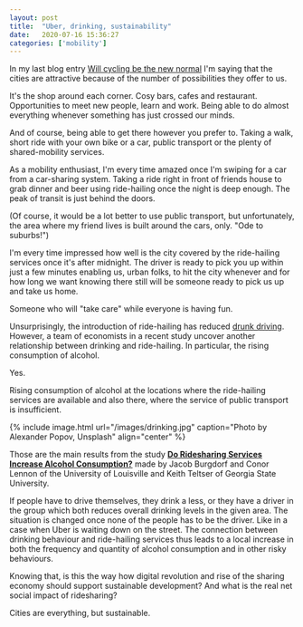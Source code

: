 ```yaml
---
layout: post
title:  "Uber, drinking, sustainability"
date:   2020-07-16 15:36:27
categories: ['mobility']
---
```

In my last blog entry [Will cycling be the new normal](http://straubd.me/blog/2020/06/mobility/will-cycling-be-the-new-normal) I'm saying that the cities are attractive because of the number of possibilities they offer to us.

It's the shop around each corner. Cosy bars, cafes and restaurant. Opportunities to meet new people, learn and work. Being able to do almost everything whenever something has just crossed our minds.

And of course, being able to get there however you prefer to. Taking a walk, short ride with your own bike or a car, public transport or the plenty of shared-mobility services.

As a mobility enthusiast, I'm every time amazed once I'm swiping for a car from a car-sharing system. Taking a ride right in front of friends house to grab dinner and beer using ride-hailing once the night is deep enough. The peak of transit is just behind the doors.

(Of course, it would be a lot better to use public transport, but unfortunately, the area where my friend lives is built around the cars, only. "Ode to suburbs!")

I'm every time impressed how well is the city covered by the ride-hailing services once it's after midnight. The driver is ready to pick you up within just a few minutes enabling us, urban folks, to hit the city whenever and for how long we want knowing there still will be someone ready to pick us up and take us home.

Someone who will "take care" while everyone is having fun.

Unsurprisingly, the introduction of ride-hailing has reduced [drunk driving](https://www.semanticscholar.org/paper/Driving-Safety-%3A-An-Empirical-Analysis-of-%E2%80%99-s-on-Martin-Buck/3f1eb273fcee888441147105882dd12ca811fd35). However, a team of economists in a recent study uncover another relationship between drinking and ride-hailing. In particular, the rising consumption of alcohol.

Yes.

Rising consumption of alcohol at the locations where the ride-hailing services are available and also there, where the service of public transport is insufficient.

{% include image.html url="/images/drinking.jpg" caption="Photo by Alexander Popov, Unsplash" align="center" %}

Those are the main results from the study [**Do Ridesharing Services Increase Alcohol Consumption?**](https://papers.ssrn.com/sol3/papers.cfm?abstract_id=3484845) made by Jacob Burgdorf and Conor Lennon of the University of Louisville and Keith Teltser of Georgia State University.

If people have to drive themselves, they drink a less, or they have a driver in the group which both reduces overall drinking levels in the given area. The situation is changed once none of the people has to be the driver. Like in a case when Uber is waiting down on the street. The connection between drinking behaviour and ride-hailing services thus leads to a local increase in both the frequency and quantity of alcohol consumption and in other risky behaviours.

Knowing that, is this the way how digital revolution and rise of the sharing economy should support sustainable development? And what is the real net social impact of ridesharing? 

Cities are everything, but sustainable.